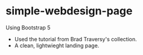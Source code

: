 # simple-webdesign-page
Using Bootstrap 5
- Used the tutorial from Brad Traversy's collection.
- A clean, lightwieght landing page. 
